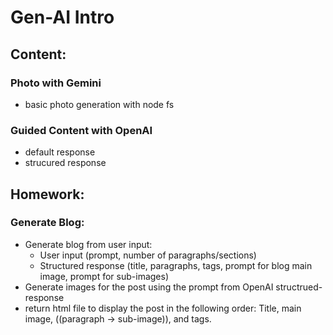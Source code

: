 # Gen-AI Intro

## Content:

### Photo with Gemini
- basic photo generation with node fs

### Guided Content with OpenAI
- default response
- strucured response

## Homework:
### Generate Blog:
- Generate blog from user input:
    - User input (prompt, number of paragraphs/sections)
    - Structured response (title, paragraphs, tags, prompt for blog main image, prompt for sub-images)
- Generate images for the post using the prompt from OpenAI structrued-response
- return html file to display the post in the following order: Title, main image, ((paragraph -> sub-image)), and tags.